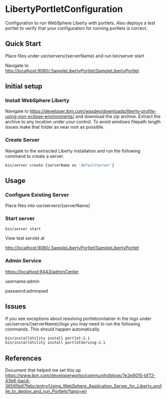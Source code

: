 # LibertyPortletConfiguration
Configuration to run WebSphere Liberty with portlets.  Also deploys a test portlet to verify that your configuration for running portlets is correct.

## Quick Start
Place files under usr/servers/{serverName} and run bin/server start

Navigate to <http://localhost:9080/.SampleLibertyPortlet/SampleLibertyPortlet>

## Initial setup
### Install WebSphere Liberty
Navigate to <https://developer.ibm.com/wasdev/downloads/liberty-profile-using-non-eclipse-environments/> and download the zip archive.
Extract the archive to any location under your control. To avoid windows filepath length issues make that folder as near root as possible.

### Create Server
Navigate to the extracted Liberty installation and run the following command to create a server.
```sh
bin/server create {serverName ex 'defaultServer'}
```
## Usage
### Configure Existing Server
Place files into usr/servers/{serverName}

### Start server
```sh
bin/server start
```
View test servlet at

<http://localhost:9080/.SampleLibertyPortlet/SampleLibertyPortlet>

### Admin Service
<https://localhost:9443/adminCenter> 

username:admin 

password:adminpwd

## Issues
If you see exceptions about resolving portletcontainer in the logs under usr/servers/{serverName}/logs you may need to run the following commands. This should happen automatically.
```sh
bin/installUtility install portlet-2.1
bin/installUtility install portletServing-2.1
```

## References
Document that helped me set this up <https://www.ibm.com/developerworks/community/blogs/7e2e8015-bf72-43b6-bacd-36565b67febc/entry/Using_WebSphere_Application_Server_for_Liberty_profile_to_deploy_and_run_Portlets?lang=en>
